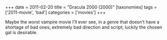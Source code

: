 +++
date = 2011-02-20
title = "Dracula 2000 (2000)"
[taxonomies]
tags = ['2011-movie', 'bad']
categories = ['movies']
+++

Maybe the worst vampire movie I'll ever see, in a genre that doesn't
have a shortage of bad ones; extremely bad direction and script; luckily
the chosen gal is desirable.
